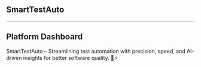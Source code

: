 ## SmartTestAuto

---

## Platform Dashboard

SmartTestAuto – Streamlining test automation with precision, speed, and AI-driven insights for better software quality. 🧪⚡
